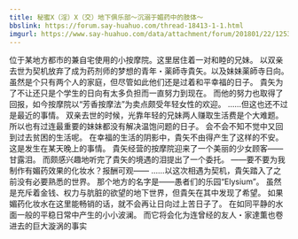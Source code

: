 ```yaml
---
title: 秘蜜X（淫）X（交）地下俱乐部～沉溺于媚药中的肢体～
bbslink: https://forum.say-huahuo.com/thread-18413-1-1.html
imgurl: https://www.say-huahuo.com/data/attachment/forum/201801/22/125324e50k3gdgv6045kgv.jpg
---
```


位于某地方都市的兼自宅使用的小按摩院。这里居住着一对和睦的兄妹。
以双亲去世为契机放弃了成为药剂师的梦想的青年・薬師寺貴矢。以及妹妹薬師寺日向。
虽然是个只有两个人的家庭，但尽管如此他们还是过着和平幸福的日子。
貴矢为了不让还只是个学生的日向有太多负担而一直努力到现在。
而他的努力也取得了回报，如今按摩院以“芳香按摩法”为卖点颇受年轻女性的欢迎。
……但这也还不过是最近的事情。
双亲去世的时候，光靠年轻的兄妹两人赚取生活费是个大难题。
所以也有过连最重要的妹妹都没有解决温饱问题的日子。
会不会不知不觉中又回到过去贫困的生活呢。
在幸福的生活的阴影中，貴矢不由得产生了这样的不安。
这是发生在某天晚上的事情。
貴矢经营的按摩院迎来了一个美丽的少女顾客——甘露泪。
而颇感兴趣地听完了貴矢的境遇的泪提出了一个委托。
——要不要为我制作有媚药效果的化妆水？报酬可观——
……以这次相遇为契机，貴矢踏入了之前没有必要熟悉的世界。
那个地方的名字是——愚者们的乐园“Elysium”。
虽然是充斥着金钱、权力与肮脏的欲望的地下世界，但貴矢在其中发现了希望。
如果媚药化妆水在这里能畅销的话，就不会再让日向过上苦日子了。
在如同平静的水面一般的平稳日常中产生的小小波澜。
而它将会化为连曾经的友人・家達薫也卷进去的巨大漩涡的事实<!--more-->
